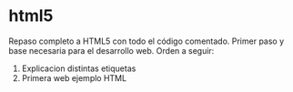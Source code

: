 # html5
Repaso completo a HTML5 con todo el código comentado. Primer paso y base necesaria para el desarrollo web. 
Orden a seguir:
1. Explicacion distintas etiquetas
2. Primera web ejemplo HTML
